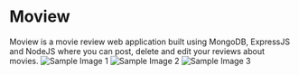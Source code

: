 # Moview
Moview is a movie review web application built using MongoDB, ExpressJS and NodeJS where you can post, delete and edit your reviews about movies.
![Sample Image 1](https://github.com/mohammad-azam22/Moview/assets/78340188/6b2cadd5-3170-4f1f-b390-165fa651ed6f)
![Sample Image 2](https://github.com/mohammad-azam22/Moview/assets/78340188/5b99199a-171c-4d03-8637-972300b1dadd)
![Sample Image 3](https://github.com/mohammad-azam22/Moview/assets/78340188/8c6266c5-763e-4300-af2f-187efb30a703)
